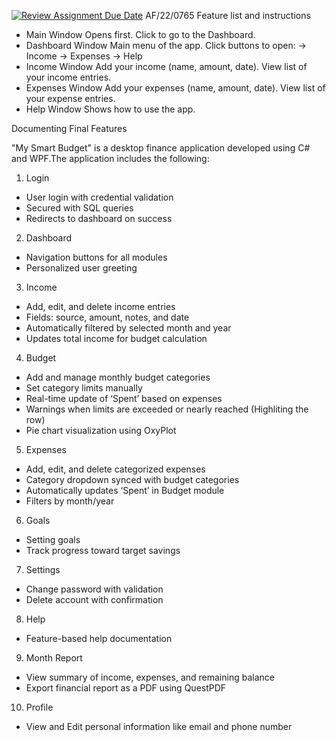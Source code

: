 [![Review Assignment Due Date](https://classroom.github.com/assets/deadline-readme-button-22041afd0340ce965d47ae6ef1cefeee28c7c493a6346c4f15d667ab976d596c.svg)](https://classroom.github.com/a/XEg8zYV8)
AF/22/0765
Feature list and instructions
- Main Window
    Opens first.
    Click to go to the Dashboard.
- Dashboard Window
    Main menu of the app.
    Click buttons to open:
       → Income
       → Expenses
       → Help
- Income Window
    Add your income (name, amount, date).
    View list of your income entries.
- Expenses Window
     Add your expenses (name, amount, date).
     View list of your expense entries.
- Help Window
   Shows how to use the app.


Documenting Final Features


"My Smart Budget" is a desktop finance application developed using C# and WPF.The application includes the following:

1. Login
- User login with credential validation
- Secured with SQL queries
- Redirects to dashboard on success

2. Dashboard
- Navigation buttons for all modules
- Personalized user greeting

3. Income
- Add, edit, and delete income entries
- Fields: source, amount, notes, and date
- Automatically filtered by selected month and year
- Updates total income for budget calculation

4. Budget
- Add and manage monthly budget categories
- Set category limits manually
- Real-time update of ‘Spent’ based on expenses
- Warnings when limits are exceeded or nearly reached (Highliting the row)
- Pie chart visualization using OxyPlot

5. Expenses
- Add, edit, and delete categorized expenses
- Category dropdown synced with budget categories
- Automatically updates ‘Spent’ in Budget module
- Filters by month/year 

 6. Goals
- Setting goals
- Track progress toward target savings

 7. Settings
- Change password with validation
- Delete account with confirmation

 8. Help
- Feature-based help documentation

 9. Month Report
- View summary of income, expenses, and remaining balance
- Export financial report as a PDF using QuestPDF

 10. Profile
- View and Edit personal information like email and phone number



